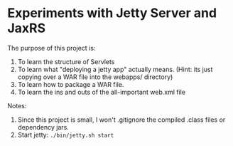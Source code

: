 Experiments with Jetty Server and JaxRS
========================================

The purpose of this project is:
1. To learn the structure of Servlets
2. To learn what "deploying a jetty app" actually means. (Hint: its just copying over a WAR file into the webapps/ directory)
3. To learn how to package a WAR file.
4. To learn the ins and outs of the all-important web.xml file



Notes:
1. Since this project is small, I won't .gitignore the compiled .class files or dependency jars.
2. Start jetty: `./bin/jetty.sh start`
